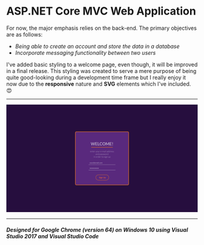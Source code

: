 # ASP.NET Core MVC Web Application

For now, the major emphasis relies on the back-end. The primary objectives are as follows:
* *Being able to create an account and store the data in a database*
* *Incorporate messaging functionality between two users*

I've added basic styling to a welcome page, even though, it will be improved in a final release. This styling was created to serve a mere purpose of being quite good-looking during a development time frame but I really enjoy it now due to the **responsive** nature and **SVG** elements which I've included. :heart_eyes:

___

![Image](GithubDescription/welcome-page.png)

___

##### *Designed for Google Chrome (version 64) on Windows 10 using Visual Studio 2017 and Visual Studio Code*
